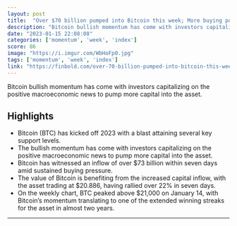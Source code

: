 ```yaml
---
layout: post
title:  "Over $70 billion pumped into Bitcoin this week; More buying power ahead?"
description: "Bitcoin bullish momentum has come with investors capitalizing on the positive macroeconomic news to pump more capital into the asset."
date: "2023-01-15 22:08:08"
categories: ['momentum', 'week', 'index']
score: 86
image: "https://i.imgur.com/WbHoFp0.jpg"
tags: ['momentum', 'week', 'index']
link: "https://finbold.com/over-70-billion-pumped-into-bitcoin-this-week-more-buying-power-ahead/"
---
```


Bitcoin bullish momentum has come with investors capitalizing on the positive macroeconomic news to pump more capital into the asset.

## Highlights

- Bitcoin (BTC) has kicked off 2023 with a blast attaining several key support levels.
- The bullish momentum has come with investors capitalizing on the positive macroeconomic news to pump more capital into the asset.
- Bitcoin has witnessed an inflow of over $73 billion within seven days amid sustained buying pressure.
- The value of Bitcoin is benefiting from the increased capital inflow, with the asset trading at $20.886, having rallied over 22% in seven days.
- On the weekly chart, BTC peaked above $21,000 on January 14, with Bitcoin’s momentum translating to one of the extended winning streaks for the asset in almost two years.

---
